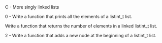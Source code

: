 C - More singly linked lists

0 - Write a function that prints all the elements of a listint_t list.

Write a function that returns the number of elements in a linked listint_t list.

2 - Write a function that adds a new node at the beginning of a listint_t list.

